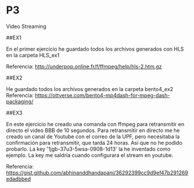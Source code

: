 # P3
 Video Streaming

##EX1

En el primer ejercicio he guardado todos los archivos generados con HLS en la carpeta HLS_ex1

Referencia: http://underpop.online.fr/f/ffmpeg/help/hls-2.htm.gz


##EX2

He guardado todos los archivos generados en la carpeta bento4_ex2
Referencia: https://ottverse.com/bento4-mp4dash-for-mpeg-dash-packaging/


##EX3

En este ejercicio he creado una comanda con ffmpeg para retransmitir en directo el video BBB de 10 segundos.
Para retransmitir en directo me he creado un canal de Youtube con el correo de la UPF, pero necesitaba la confirmación para retransmitir, que tarda 24 horas.
Así que no he podido probarlo. La key '1jgb-37u3-5wsa-0908-1d13' la he inventado como ejemplo. La key me saldría cuando configurara el stream en youtube.

Referencia: https://gist.github.com/abhinanddhandapani/36292399cc9d9ef47b291269edadbbed
